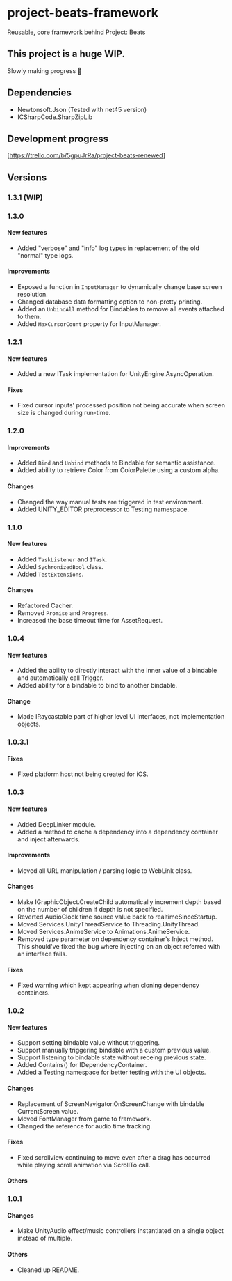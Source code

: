 # project-beats-framework
Reusable, core framework behind Project: Beats
  
## This project is a huge WIP.
Slowly making progress 🧩

## Dependencies
- Newtonsoft.Json (Tested with net45 version)
- ICSharpCode.SharpZipLib

## Development progress
[https://trello.com/b/5gpuJrRa/project-beats-renewed]

## Versions
### 1.3.1 (WIP)

### 1.3.0
#### New features
- Added "verbose" and "info" log types in replacement of the old "normal" type logs.
#### Improvements
- Exposed a function in `InputManager` to dynamically change base screen resolution.
- Changed database data formatting option to non-pretty printing.
- Added an `UnbindAll` method for Bindables to remove all events attached to them.
- Added `MaxCursorCount` property for InputManager.

### 1.2.1
#### New features
- Added a new ITask implementation for UnityEngine.AsyncOperation.
#### Fixes
- Fixed cursor inputs' processed position not being accurate when screen size is changed during run-time.

### 1.2.0
#### Improvements
- Added `Bind` and `Unbind` methods to Bindable for semantic assistance.
- Added ability to retrieve Color from ColorPalette using a custom alpha.
#### Changes
- Changed the way manual tests are triggered in test environment.
- Added UNITY_EDITOR preprocessor to Testing namespace.

### 1.1.0
#### New features
- Added `TaskListener` and `ITask`.
- Added `SychronizedBool` class.
- Added `TestExtensions`.
#### Changes
- Refactored Cacher.
- Removed `Promise` and `Progress`.
- Increased the base timeout time for AssetRequest.

### 1.0.4
#### New features
- Added the ability to directly interact with the inner value of a bindable and automatically call Trigger.
- Added ability for a bindable to bind to another bindable.
#### Change
- Made IRaycastable part of higher level UI interfaces, not implementation objects.

### 1.0.3.1
#### Fixes
- Fixed platform host not being created for iOS.

### 1.0.3
#### New features
- Added DeepLinker module.
- Added a method to cache a dependency into a dependency container and inject afterwards.
#### Improvements
- Moved all URL manipulation / parsing logic to WebLink class.
#### Changes
- Make IGraphicObject.CreateChild automatically increment depth based on the number of children if depth is not specified.
- Reverted AudioClock time source value back to realtimeSinceStartup.
- Moved Services.UnityThreadService to Threading.UnityThread.
- Moved Services.AnimeService to Animations.AnimeService.
- Removed type parameter on dependency container's Inject method. This should've fixed the bug where injecting on an object referred with an interface fails.
#### Fixes
- Fixed warning which kept appearing when cloning dependency containers.

### 1.0.2
#### New features
- Support setting bindable value without triggering.
- Support manually triggering bindable with a custom previous value.
- Support listening to bindable state without receing previous state.
- Added Contains<T>() for IDependencyContainer.
- Added a Testing namespace for better testing with the UI objects.
#### Changes
- Replacement of ScreenNavigator.OnScreenChange with bindable CurrentScreen value.
- Moved FontManager from game to framework.
- Changed the reference for audio time tracking.
#### Fixes
- Fixed scrollview continuing to move even after a drag has occurred while playing scroll animation via ScrollTo call.
#### Others

### 1.0.1
#### Changes
- Make UnityAudio effect/music controllers instantiated on a single object instead of multiple.
#### Others
- Cleaned up README.